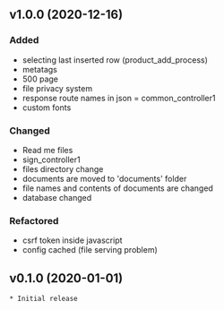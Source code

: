 ## v1.0.0 (2020-12-16)
 ### Added
  * selecting last inserted row (product_add_process)
  * metatags
  * 500 page
  * file privacy system
  * response route names in json = common_controller1
  * custom fonts

### Changed
* Read me files
* sign_controller1
* files directory change
* documents are moved to 'documents' folder
* file names and contents of documents are changed
* database changed

### Refactored
  * csrf token inside javascript
  * config cached (file serving problem)

## v0.1.0 (2020-01-01)
    * Initial release
